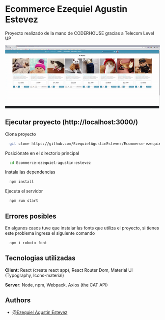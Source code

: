 # Ecommerce Ezequiel Agustin Estevez

Proyecto realizado de la mano de CODERHOUSE gracias a Telecom Level UP

![Gif](https://github.com/EzequielAgustinEstevez/Ecommerce-ezequiel-agustin-estevez/blob/master/public/img/video-gif-readme.gif?raw=true)

## Ejecutar proyecto (http://localhost:3000/)

Clona proyecto

```bash
  git clone https://github.com/EzequielAgustinEstevez/Ecommerce-ezequiel-agustin-estevez.git
```

Posiciónate en el directorio principal

```bash
  cd Ecommerce-ezequiel-agustin-estevez
```

Instala las dependencias

```bash
  npm install
```

Ejecuta el servidor

```bash
  npm run start
```

## Errores posibles

En algunos casos tuve que instalar las fonts que utiliza el proyecto, si tienes este problema ingresa el siguiente comando

```bash
  npm i roboto-font
```

## Tecnologias utilizadas

**Client:** React (create react app), React Router Dom, Material UI (Typography, Icons-material)

**Server:** Node, npm, Webpack, Axios (the CAT API)

## Authors

- [@Ezequiel Agustin Estevez](https://github.com/ezequielagustinestevez)
